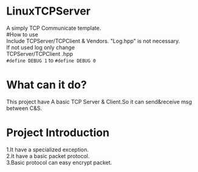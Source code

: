 # LinuxTCPServer  
A simply TCP Communicate template.  
#How to use  
Include TCPServer/TCPClient & Vendors. "Log.hpp" is not necessary.  
If not used log only change  
TCPServer/TCPClient .hpp  
`#define DEBUG 1` to `#define DEBUG 0`  
# What can it do?  
This project have A basic TCP Server & Client.So it can send&receive msg between C&S.  
# Project Introduction
1.It have a specialized exception.  
2.It have a basic packet protocol.  
3.Basic protocol can easy encrypt packet.  
